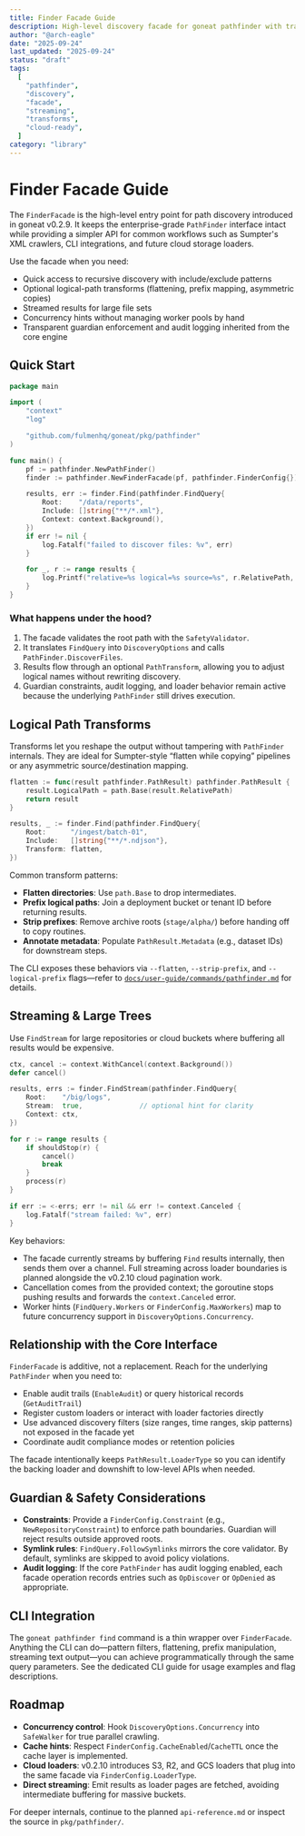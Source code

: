 ```yaml
---
title: Finder Facade Guide
description: High-level discovery facade for goneat pathfinder with transforms, streaming, and worker coordination.
author: "@arch-eagle"
date: "2025-09-24"
last_updated: "2025-09-24"
status: "draft"
tags:
  [
    "pathfinder",
    "discovery",
    "facade",
    "streaming",
    "transforms",
    "cloud-ready",
  ]
category: "library"
---
```


# Finder Facade Guide

The `FinderFacade` is the high-level entry point for path discovery introduced in goneat v0.2.9. It keeps the enterprise-grade `PathFinder` interface intact while providing a simpler API for common workflows such as Sumpter's XML crawlers, CLI integrations, and future cloud storage loaders.

Use the facade when you need:

- Quick access to recursive discovery with include/exclude patterns
- Optional logical-path transforms (flattening, prefix mapping, asymmetric copies)
- Streamed results for large file sets
- Concurrency hints without managing worker pools by hand
- Transparent guardian enforcement and audit logging inherited from the core engine

## Quick Start

```go
package main

import (
    "context"
    "log"

    "github.com/fulmenhq/goneat/pkg/pathfinder"
)

func main() {
    pf := pathfinder.NewPathFinder()
    finder := pathfinder.NewFinderFacade(pf, pathfinder.FinderConfig{})

    results, err := finder.Find(pathfinder.FindQuery{
        Root:    "/data/reports",
        Include: []string{"**/*.xml"},
        Context: context.Background(),
    })
    if err != nil {
        log.Fatalf("failed to discover files: %v", err)
    }

    for _, r := range results {
        log.Printf("relative=%s logical=%s source=%s", r.RelativePath, r.LogicalPath, r.SourcePath)
    }
}
```

### What happens under the hood?

1. The facade validates the root path with the `SafetyValidator`.
2. It translates `FindQuery` into `DiscoveryOptions` and calls `PathFinder.DiscoverFiles`.
3. Results flow through an optional `PathTransform`, allowing you to adjust logical names without rewriting discovery.
4. Guardian constraints, audit logging, and loader behavior remain active because the underlying `PathFinder` still drives execution.

## Logical Path Transforms

Transforms let you reshape the output without tampering with `PathFinder` internals. They are ideal for Sumpter-style “flatten while copying” pipelines or any asymmetric source/destination mapping.

```go
flatten := func(result pathfinder.PathResult) pathfinder.PathResult {
    result.LogicalPath = path.Base(result.RelativePath)
    return result
}

results, _ := finder.Find(pathfinder.FindQuery{
    Root:      "/ingest/batch-01",
    Include:   []string{"**/*.ndjson"},
    Transform: flatten,
})
```

Common transform patterns:

- **Flatten directories**: Use `path.Base` to drop intermediates.
- **Prefix logical paths**: Join a deployment bucket or tenant ID before returning results.
- **Strip prefixes**: Remove archive roots (`stage/alpha/`) before handing off to copy routines.
- **Annotate metadata**: Populate `PathResult.Metadata` (e.g., dataset IDs) for downstream steps.

The CLI exposes these behaviors via `--flatten`, `--strip-prefix`, and `--logical-prefix` flags—refer to [`docs/user-guide/commands/pathfinder.md`](../../../user-guide/commands/pathfinder.md) for details.

## Streaming & Large Trees

Use `FindStream` for large repositories or cloud buckets where buffering all results would be expensive.

```go
ctx, cancel := context.WithCancel(context.Background())
defer cancel()

results, errs := finder.FindStream(pathfinder.FindQuery{
    Root:    "/big/logs",
    Stream:  true,              // optional hint for clarity
    Context: ctx,
})

for r := range results {
    if shouldStop(r) {
        cancel()
        break
    }
    process(r)
}

if err := <-errs; err != nil && err != context.Canceled {
    log.Fatalf("stream failed: %v", err)
}
```

Key behaviors:

- The facade currently streams by buffering `Find` results internally, then sends them over a channel. Full streaming across loader boundaries is planned alongside the v0.2.10 cloud pagination work.
- Cancellation comes from the provided context; the goroutine stops pushing results and forwards the `context.Canceled` error.
- Worker hints (`FindQuery.Workers` or `FinderConfig.MaxWorkers`) map to future concurrency support in `DiscoveryOptions.Concurrency`.

## Relationship with the Core Interface

`FinderFacade` is additive, not a replacement. Reach for the underlying `PathFinder` when you need to:

- Enable audit trails (`EnableAudit`) or query historical records (`GetAuditTrail`)
- Register custom loaders or interact with loader factories directly
- Use advanced discovery filters (size ranges, time ranges, skip patterns) not exposed in the facade yet
- Coordinate audit compliance modes or retention policies

The facade intentionally keeps `PathResult.LoaderType` so you can identify the backing loader and downshift to low-level APIs when needed.

## Guardian & Safety Considerations

- **Constraints**: Provide a `FinderConfig.Constraint` (e.g., `NewRepositoryConstraint`) to enforce path boundaries. Guardian will reject results outside approved roots.
- **Symlink rules**: `FindQuery.FollowSymlinks` mirrors the core validator. By default, symlinks are skipped to avoid policy violations.
- **Audit logging**: If the core `PathFinder` has audit logging enabled, each facade operation records entries such as `OpDiscover` or `OpDenied` as appropriate.

## CLI Integration

The `goneat pathfinder find` command is a thin wrapper over `FinderFacade`. Anything the CLI can do—pattern filters, flattening, prefix manipulation, streaming text output—you can achieve programmatically through the same query parameters. See the dedicated CLI guide for usage examples and flag descriptions.

## Roadmap

- **Concurrency control**: Hook `DiscoveryOptions.Concurrency` into `SafeWalker` for true parallel crawling.
- **Cache hints**: Respect `FinderConfig.CacheEnabled`/`CacheTTL` once the cache layer is implemented.
- **Cloud loaders**: v0.2.10 introduces S3, R2, and GCS loaders that plug into the same facade via `FinderConfig.LoaderType`.
- **Direct streaming**: Emit results as loader pages are fetched, avoiding intermediate buffering for massive buckets.

For deeper internals, continue to the planned `api-reference.md` or inspect the source in `pkg/pathfinder/`.
